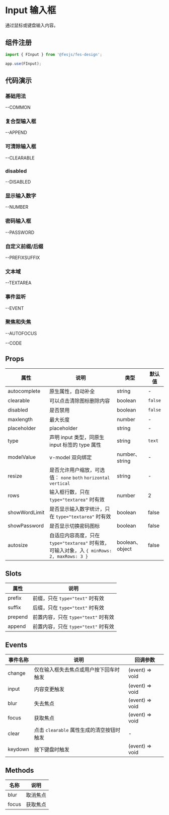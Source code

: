 # Input 输入框

通过鼠标或键盘输入内容。

## 组件注册

```js
import { FInput } from '@fesjs/fes-design';

app.use(FInput);
```

## 代码演示

### 基础用法

--COMMON

### 复合型输入框

--APPEND

### 可清除输入框

--CLEARABLE

### disabled

--DISABLED

### 显示输入数字

--NUMBER

### 密码输入框

--PASSWORD

### 自定义前缀/后缀

--PREFIXSUFFIX

### 文本域

--TEXTAREA

### 事件监听

--EVENT

### 聚焦和失焦

--AUTOFOCUS

--CODE

## Props

| 属性          | 说明                                                                                       | 类型            | 默认值  |
| ------------- | ------------------------------------------------------------------------------------------ | --------------- | ------- |
| autocomplete  | 原生属性，自动补全                                                                         | string          | -       |
| clearable     | 可以点击清除图标删除内容                                                                   | boolean         | `false` |
| disabled      | 是否禁用                                                                                   | boolean         | `false` |
| maxlength     | 最大长度                                                                                   | number          | -       |
| placeholder   | placeholder                                                                                | string          | -       |
| type          | 声明 input 类型，同原生 input 标签的 type 属性                                             | string          | `text`  |
| modelValue    | v-model 双向绑定                                                                           | number、string  | -       |
| resize        | 是否允许用户缩放，可选值： `none` `both` `horizontal` `vertical`                           | string          | -       |
| rows          | 输入框行数，只在 `type="textarea"` 时有效                                                  | number          | 2       |
| showWordLimit | 是否显示输入数字统计，只在 `type="textarea"` 时有效                                        | boolean         | false   |
| showPassword  | 是否显示切换密码图标                                                                       | boolean         | false   |
| autosize      | 自适应内容高度，只在 `type="textarea"` 时有效，可输入对象，入 `{ minRows: 2, maxRows: 3 }` | boolean、object | false   |

## Slots

| 属性    | 说明                                |
| ------- | ----------------------------------- |
| prefix  | 前缀，只在 `type="text"` 时有效     |
| suffix  | 后缀，只在 `type="text"` 时有效     |
| prepend | 前置内容，只在 `type="text"` 时有效 |
| append  | 前置内容，只在 `type="text"` 时有效 |

## Events

| 事件名称 | 说明                                      | 回调参数        |
| -------- | ----------------------------------------- | --------------- |
| change   | 仅在输入框失去焦点或用户按下回车时触发    | (event) => void |
| input    | 内容变更触发                              | (event) => void |
| blur     | 失去焦点                                  | (event) => void |
| focus    | 获取焦点                                  | (event) => void |
| clear    | 点击 `clearable` 属性生成的清空按钮时触发 | -               |
| keydown  | 按下键盘时触发                            | (event) => void |

## Methods

| 名称  | 说明     |
| ----- | -------- |
| blur  | 取消焦点 |
| focus | 获取焦点 |